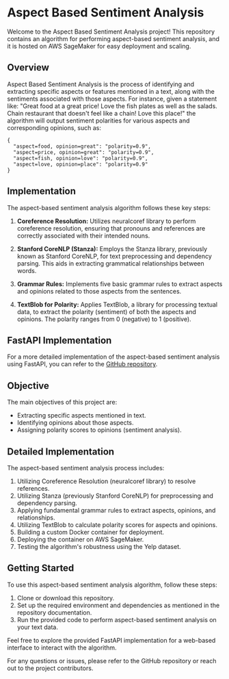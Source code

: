 # Aspect Based Sentiment Analysis

Welcome to the Aspect Based Sentiment Analysis project! This repository contains an algorithm for performing aspect-based sentiment analysis, and it is hosted on AWS SageMaker for easy deployment and scaling.

## Overview

Aspect Based Sentiment Analysis is the process of identifying and extracting specific aspects or features mentioned in a text, along with the sentiments associated with those aspects. For instance, given a statement like: "Great food at a great price! Love the fish plates as well as the salads. Chain restaurant that doesn't feel like a chain! Love this place!" the algorithm will output sentiment polarities for various aspects and corresponding opinions, such as:

```
{
  "aspect=food, opinion=great": "polarity=0.9",
  "aspect=price, opinion=great": "polarity=0.9",
  "aspect=fish, opinion=love": "polarity=0.9",
  "aspect=love, opinion=place": "polarity=0.9"
}
```

## Implementation

The aspect-based sentiment analysis algorithm follows these key steps:

1. **Coreference Resolution:** Utilizes neuralcoref library to perform coreference resolution, ensuring that pronouns and references are correctly associated with their intended nouns.

2. **Stanford CoreNLP (Stanza):** Employs the Stanza library, previously known as Stanford CoreNLP, for text preprocessing and dependency parsing. This aids in extracting grammatical relationships between words.

3. **Grammar Rules:** Implements five basic grammar rules to extract aspects and opinions related to those aspects from the sentences.

4. **TextBlob for Polarity:** Applies TextBlob, a library for processing textual data, to extract the polarity (sentiment) of both the aspects and opinions. The polarity ranges from 0 (negative) to 1 (positive).

## FastAPI Implementation

For a more detailed implementation of the aspect-based sentiment analysis using FastAPI, you can refer to the [GitHub repository](https://github.com/poojaparab/Aspect-Based-Sentiment-Analysis/tree/main/aspect-opinion-extraction-fastapi).

## Objective

The main objectives of this project are:

- Extracting specific aspects mentioned in text.
- Identifying opinions about those aspects.
- Assigning polarity scores to opinions (sentiment analysis).

## Detailed Implementation

The aspect-based sentiment analysis process includes:

1. Utilizing Coreference Resolution (neuralcoref library) to resolve references.
2. Utilizing Stanza (previously Stanford CoreNLP) for preprocessing and dependency parsing.
3. Applying fundamental grammar rules to extract aspects, opinions, and relationships.
4. Utilizing TextBlob to calculate polarity scores for aspects and opinions.
5. Building a custom Docker container for deployment.
6. Deploying the container on AWS SageMaker.
7. Testing the algorithm's robustness using the Yelp dataset.

## Getting Started

To use this aspect-based sentiment analysis algorithm, follow these steps:

1. Clone or download this repository.
2. Set up the required environment and dependencies as mentioned in the repository documentation.
3. Run the provided code to perform aspect-based sentiment analysis on your text data.

Feel free to explore the provided FastAPI implementation for a web-based interface to interact with the algorithm.

For any questions or issues, please refer to the GitHub repository or reach out to the project contributors.


